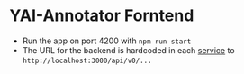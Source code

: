 # YAI-Annotator Forntend
- Run the app on port 4200 with `npm run start`
- The URL for the backend is hardcoded in each [service](./src/app/services/) to `http://localhost:3000/api/v0/...`
